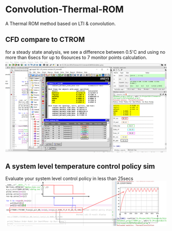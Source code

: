 # Convolution-Thermal-ROM
A Thermal ROM method based on LTI &amp; convolution.

## CFD compare to CTROM
for a steady state analysis, we see a difference between 0.5'C and using no more than 6secs for up to 6sources to 7 monitor points calculation.
![screenshot](data/cfd2rom1.jpg)

## A system level temperature control policy sim
Evaluate your system level control policy in less than 25secs
![screenshot](data/Tcontrol1.jpg)
